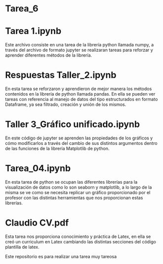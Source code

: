 # Tarea_6

# Tarea 1.ipynb
Este archivo consiste en una tarea de la librería python llamada numpy, a través del archivo de formato jupyter se realizaran tareas para reforzar y aprender diferentes métodos de la librería.

# Respuestas Taller_2.ipynb 

En esta tarea se reforzaron y aprendieron de mejor manera los métodos contenidos en la librería de python llamada pandas. En ella se pueden ver tareas con referencia al manejo de datos del tipo estructurados en formato Dataframe, ya sea filtrado, creación y unión de los mismos.

# Taller 3_Gráfico unificado.ipynb

En este código de jupyter se aprenden las propiedades de los gráficos y cómo modificarlos a través del cambio de sus distintos argumentos dentro de las funciones de la librería Matplotlib de python.

# Tarea_04.ipynb

En esta tarea de python se ocupan las diferentes librerías para la visualización de datos como lo son seaborn y matplotlib, a lo largo de la misma se ve como se necesita replicar un gráfico proporcionado por el profesor con las distintas herramientas que nos proporcionan estas librerías.

#  Claudio CV.pdf
Esta tarea nos proporciona conocimiento y práctica de Latex, en ella se creó un curriculum en Latex cambiando las distintas secciones del código plantilla de latex.




Este repositorio es para realizar una tarea muy tareosa
